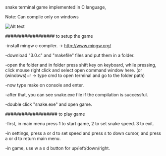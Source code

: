 snake terminal game
implemented in C language,

Note: Can compile only on windows

 ![Alt text](https://github.com/Stormcun/snake_c/blob/master/data/yilan-oyunu-terminal.png?raw=true)


##################
to setup the game

-install mingw c compiler. -> http://www.mingw.org/

-download "3.0.c" and "makefile" files and put them in a folder.

-open the folder and in folder press shift key on keyboard, while pressing,
	click mouse right click and select open command window here.
	(or (windows)+r -> type cmd to open terminal and  go to the folder path)

-now type make on console and enter.

-after that, you can see snake.exe file if the compilation is successful.

-double click "snake.exe" and open game.

###################
to play game

-first, in main menu press 1 to start game, 2 to set snake speed. 3 to exit.

-in settings, press a or d to set speed and press s to down cursor,
	and press a or d to return main menu.
	
-in game, use w a s d button for up/left/down/right.

